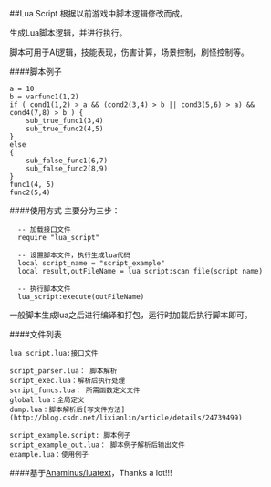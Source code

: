 ##Lua Script
根据以前游戏中脚本逻辑修改而成。

生成Lua脚本逻辑，并进行执行。

脚本可用于AI逻辑，技能表现，伤害计算，场景控制，刷怪控制等。


####脚本例子

```
a = 10
b = varfunc1(1,2)
if ( cond1(1,2) > a && (cond2(3,4) > b || cond3(5,6) > a) && cond4(7,8) > b ) {
	sub_true_func1(3,4)
	sub_true_func2(4,5)
}
else
{
	sub_false_func1(6,7)
	sub_false_func2(8,9)
}
func1(4, 5)
func2(5,4)
```

####使用方式
主要分为三步：
```
  -- 加载接口文件
  require "lua_script"

  -- 设置脚本文件，执行生成lua代码
  local script_name = "script_example"
  local result,outFileName = lua_script:scan_file(script_name)
  
  -- 执行脚本文件
  lua_script:execute(outFileName)
```

一般脚本生成lua之后进行编译和打包，运行时加载后执行脚本即可。

####文件列表
```
lua_script.lua:接口文件

script_parser.lua： 脚本解析
script_exec.lua：解析后执行处理
script_funcs.lua： 所需函数定义文件
global.lua：全局定义
dump.lua：脚本解析后[写文件方法](http://blog.csdn.net/lixianlin/article/details/24739499)

script_example.script: 脚本例子
script_example_out.lua： 脚本例子解析后输出文件
example.lua：使用例子
```

####基于[Anaminus/luatext](https://github.com/Anaminus/luatext)，Thanks a lot!!!

